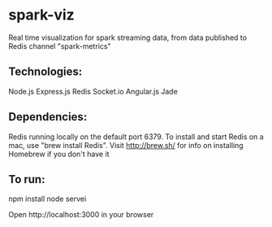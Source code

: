 # spark-viz
Real time visualization for spark streaming data, from data published to Redis channel "spark-metrics"

## Technologies:
Node.js
Express.js
Redis
Socket.io
Angular.js
Jade

## Dependencies:
Redis running locally on the default port 6379. To install and start Redis on a mac, use "brew install Redis". Visit http://brew.sh/ for info on installing Homebrew if you don't have it

## To run:
npm install
node servei

Open http://localhost:3000 in your browser
